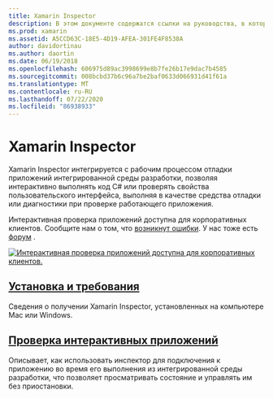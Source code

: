 ```yaml
---
title: Xamarin Inspector
description: В этом документе содержатся ссылки на руководства, в которых описывается установка и использование Xamarin Inspector для изучения и отладки приложений.
ms.prod: xamarin
ms.assetid: A5CCD63C-18E5-4D19-AFEA-301FE4F8538A
author: davidortinau
ms.author: daortin
ms.date: 06/19/2018
ms.openlocfilehash: 606975d89ac3998699e8b7fe26b17e9dac7b4585
ms.sourcegitcommit: 008bcbd37b6c96a7be2baf0633d066931d41f61a
ms.translationtype: MT
ms.contentlocale: ru-RU
ms.lasthandoff: 07/22/2020
ms.locfileid: "86938933"
---
```

# <a name="xamarin-inspector"></a>Xamarin Inspector

Xamarin Inspector интегрируется с рабочим процессом отладки приложений интегрированной среды разработки, позволяя интерактивно выполнять код C# или проверять свойства пользовательского интерфейса, выполняя в качестве средства отладки или диагностики при проверке работающего приложения.

Интерактивная проверка приложений доступна для корпоративных клиентов. Сообщите нам о том, что [возникнут ошибки](~/tools/inspector/install.md#reporting-bugs). У нас тоже есть [форум](https://forums.xamarin.com/categories/inspector) .

[![Интерактивная проверка приложений доступна для корпоративных клиентов.](images/interactive-1.0.0-bike-inspect-3d-small.png)](images/interactive-1.0.0-bike-inspect-3d.png#lightbox)

## <a name="installation-and-requirements"></a>[Установка и требования](~/tools/inspector/install.md)

Сведения о получении Xamarin Inspector, установленных на компьютере Mac или Windows.

## <a name="inspecting-live-applications"></a>[Проверка интерактивных приложений](~/tools/inspector/inspect.md)

Описывает, как использовать инспектор для подключения к приложению во время его выполнения из интегрированной среды разработки, что позволяет просматривать состояние и управлять им без приостановки.

